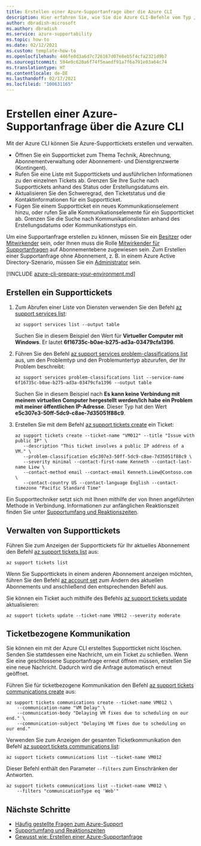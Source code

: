 ```yaml
---
title: Erstellen einer Azure-Supportanfrage über die Azure CLI
description: Hier erfahren Sie, wie Sie die Azure CLI-Befehle vom Typ „az support“ verwenden, um Azure-Supportanfragen zu erstellen, zu aktualisieren und zu verwalten.
author: dbradish-microsoft
ms.author: dbradish
ms.service: azure-supportability
ms.topic: how-to
ms.date: 02/12/2021
ms.custom: template-how-to
ms.openlocfilehash: 446fe0d3a6d7c726167d07e8eb5f4cfa2321d9b7
ms.sourcegitcommit: 594e9c620a6f74f5eaedf91a7f6a791e03a64c74
ms.translationtype: HT
ms.contentlocale: de-DE
ms.lasthandoff: 02/17/2021
ms.locfileid: "100631165"
---
```

# <a name="create-an-azure-support-request-in-azure-cli"></a>Erstellen einer Azure-Supportanfrage über die Azure CLI

Mit der Azure CLI können Sie Azure-Supporttickets erstellen und verwalten.

- Öffnen Sie ein Supportticket zum Thema Technik, Abrechnung, Abonnementverwaltung oder Abonnement- und Dienstgrenzwerte (Kontingent).
- Rufen Sie eine Liste mit Supporttickets und ausführlichen Informationen zu den einzelnen Tickets ab. Grenzen Sie Ihre Suche nach Supporttickets anhand des Status oder Erstellungsdatums ein.
- Aktualisieren Sie den Schweregrad, den Ticketstatus und die Kontaktinformationen für ein Supportticket.
- Fügen Sie einem Supportticket ein neues Kommunikationselement hinzu, oder rufen Sie alle Kommunikationselemente für ein Supportticket ab. Grenzen Sie die Suche nach Kommunikationslisten anhand des Erstellungsdatums oder Kommunikationstyps ein.

Um eine Supportanfrage erstellen zu können, müssen Sie ein [Besitzer](/azure/role-based-access-control/built-in-roles#owner) oder [Mitwirkender](/azure/role-based-access-control/built-in-roles#contributor) sein, oder Ihnen muss die Rolle [Mitwirkender für Supportanfragen](/azure/role-based-access-control/built-in-roles#support-request-contributor) auf Abonnementebene zugewiesen sein. Zum Erstellen einer Supportanfrage ohne Abonnement, z. B. in einem Azure Active Directory-Szenario, müssen Sie ein [Administrator](/azure/active-directory/roles/permissions-reference) sein.

[!INCLUDE [azure-cli-prepare-your-environment.md](includes/azure-cli-prepare-your-environment.md)]

## <a name="create-a-support-ticket"></a>Erstellen ein Supporttickets

1. Zum Abrufen einer Liste von Diensten verwenden Sie den Befehl [az support services list](/cli/azure/ext/support/support/services#ext_support_az_support_services_list):

   ```azurecli
   az support services list --output table
   ```

   Suchen Sie in diesem Beispiel den Wert für **Virtueller Computer mit Windows**. Er lautet **6f16735c-b0ae-b275-ad3a-03479cfa1396**.

1. Führen Sie den Befehl [az support services problem-classifications list](/cli/azure/ext/support/support/services/problem-classifications#ext_support_az_support_services_problem_classifications_list) aus, um den Problemtyp und den Problemuntertyp abzurufen, der Ihr Problem beschreibt:

   ```azurecli
   az support services problem-classifications list --service-name 6f16735c-b0ae-b275-ad3a-03479cfa1396 --output table
   ```

   Suchen Sie in diesem Beispiel nach **Es kann keine Verbindung mit meinem virtuellen Computer hergestellt werden/Ich habe ein Problem mit meiner öffentlichen IP-Adresse**. Dieser Typ hat den Wert **e5c307e3-50ff-5dc9-c8ae-7d35051f88c9**.

1. Erstellen Sie mit dem Befehl [az support tickets create](/cli/azure/ext/support/support/tickets#ext_support_az_support_tickets_create) ein Ticket:

   ```azurecli
   az support tickets create --ticket-name "VM012" --title "Issue with public IP" \
      --description "This ticket involves a public IP address of a VM." \
      --problem-classification e5c307e3-50ff-5dc9-c8ae-7d35051f88c9 \
      --severity minimal --contact-first-name Kenneth --contact-last-name Liew \
      --contact-method email --contact-email Kenneth.Liew@Contoso.com \
      --contact-country US --contact-language English --contact-timezone "Pacific Standard Time"
   ```

Ein Supporttechniker setzt sich mit Ihnen mithilfe der von Ihnen angeführten Methode in Verbindung. Informationen zur anfänglichen Reaktionszeit finden Sie unter [Supportumfang und Reaktionszeiten](/support/plans/response/).

## <a name="manage-support-tickets"></a>Verwalten von Supporttickets

Führen Sie zum Anzeigen der Supporttickets für Ihr aktuelles Abonnement den Befehl [az support tickets list](/cli/azure/ext/support/support/tickets#ext_support_az_support_tickets_list) aus:

```azurecli
az support tickets list
```

Wenn Sie Supporttickets in einem anderen Abonnement anzeigen möchten, führen Sie den Befehl [az account set](/cli/azure/account#az_account_set) zum Ändern des aktuellen Abonnements und anschließend den entsprechenden Befehl aus.

Sie können ein Ticket auch mithilfe des Befehls [az support tickets update](/cli/azure/ext/support/support/tickets#ext_support_az_support_tickets_update) aktualisieren:

```azurecli
az support tickets update --ticket-name VM012 --severity moderate
```

## <a name="communicate-about-your-ticket"></a>Ticketbezogene Kommunikation

Sie können ein mit der Azure CLI erstelltes Supportticket nicht löschen. Senden Sie stattdessen eine Nachricht, um ein Ticket zu schließen. Wenn Sie eine geschlossene Supportanfrage erneut öffnen müssen, erstellen Sie eine neue Nachricht. Dadurch wird die Anfrage automatisch erneut geöffnet.

Führen Sie für ticketbezogene Kommunikation den Befehl [az support tickets communications create](/cli/azure/ext/support/support/tickets/communications#ext_support_az_support_tickets_communications_create) aus:

```azurecli
az support tickets communications create --ticket-name VM012 \
    --communication-name "VM Delay" \
    --communication-body "Delaying VM fixes due to scheduling on our end." \
    --communication-subject "Delaying VM fixes due to scheduling on our end."
```

Verwenden Sie zum Anzeigen der gesamten Ticketkommunikation den Befehl [az support tickets communications list](/cli/azure/ext/support/support/tickets/communications#ext_support_az_support_tickets_communications_list):

```azurecli
az support tickets communications list --ticket-name VM012
```

Dieser Befehl enthält den Parameter `--filters` zum Einschränken der Antworten.

```azurecli
az support tickets communications list --ticket-name VM012 \
    --filters "communicationType eq 'Web'"
```

## <a name="next-steps"></a>Nächste Schritte

- [Häufig gestellte Fragen zum Azure-Support](/support/faq/)
- [Supportumfang und Reaktionszeiten](/support/plans/response/)
- [Gewusst wie: Erstellen einer Azure-Supportanfrage](/azure/azure-portal/supportability/how-to-create-azure-support-request)

